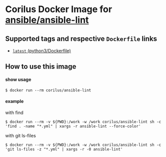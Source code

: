 # Corilus Docker Image for [ansible/ansible\-lint](https://github.com/ansible/ansible-lint)

## Supported tags and respective `Dockerfile` links

- [`latest` (python3/Dockerfile)][ansible-lint]

## How to use this image

#### show usage

```console
$ docker run --rm corilus/ansible-lint
```

#### example

with find
```console
$ docker run --rm -v ${PWD}:/work -w /work corilus/ansible-lint sh -c 'find . -name "*.yml" | xargs -r ansible-lint --force-color'
```

with git ls-files
```console
$ docker run --rm -v ${PWD}:/work -w /work corilus/ansible-lint sh -c 'git ls-files -z "*.yml" | xargs -r -0 ansible-lint'
```

[ansible-lint]: https://github.com/corilus/docker-ansible-lint/blob/master/Dockerfile

